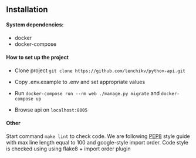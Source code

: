 ## Installation

#### System dependencies:
* docker
* docker-compose  

#### How to set up the project

* Clone project `git clone https://github.com/lenchikv/python-api.git`
* Copy .env.example to .env and set appropriate values
* Run `docker-compose run --rm web ./manage.py migrate` and `docker-compose up`

* Browse api on `localhost:8005`

#### Other

Start command `make lint` to check code.
We are following [PEP8](https://www.python.org/dev/peps/pep-0008/) style guide with max line length
equal to 100 and google-style import order. Code style is checked using using flake8 + import order plugin